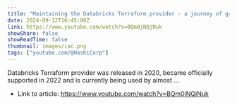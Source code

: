 ```yaml
---
title: "Maintaining the Databricks Terraform provider - a journey of growth &amp; learning"
date: 2024-09-12T16:45:00Z
link: https://www.youtube.com/watch?v=BQm0jNQjNuk
showShare: false
showReadTime: false
thumbnail: images/iac.png
tags: ["youtube.com/@HashiCorp"]
---
```

Databricks Terraform provider was released in 2020, became officially supported in 2022 and is currently being used by almost ...

- Link to article: https://www.youtube.com/watch?v=BQm0jNQjNuk